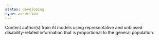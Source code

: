 ```yaml
---
status: developing
type: assertion
---
```


Content author(s) train AI models using representative and unbiased disability-related information that is proportional to the general population. 